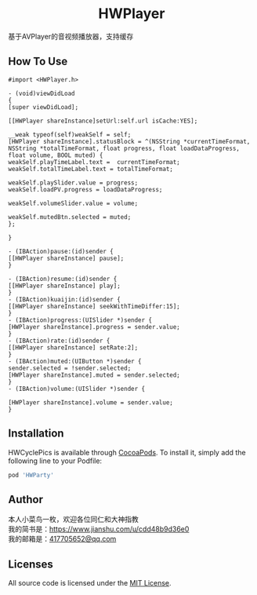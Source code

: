 <h1 align="center"> HWPlayer</h1>基于AVPlayer的音视频播放器，支持缓存

## How To Use
```
#import <HWPlayer.h>

- (void)viewDidLoad
{
[super viewDidLoad];

[[HWPlayer shareInstance]setUrl:self.url isCache:YES];

__weak typeof(self)weakSelf = self;
[HWPlayer shareInstance].statusBlock = ^(NSString *currentTimeFormat, NSString *totalTimeFormat, float progress, float loadDataProgress, float volume, BOOL muted) {
weakSelf.playTimeLabel.text =  currentTimeFormat;
weakSelf.totalTimeLabel.text = totalTimeFormat;

weakSelf.playSlider.value = progress;
weakSelf.loadPV.progress = loadDataProgress;

weakSelf.volumeSlider.value = volume;

weakSelf.mutedBtn.selected = muted;
};

}

- (IBAction)pause:(id)sender {
[[HWPlayer shareInstance] pause];
}

- (IBAction)resume:(id)sender {
[[HWPlayer shareInstance] play];
}
- (IBAction)kuaijin:(id)sender {
[[HWPlayer shareInstance] seekWithTimeDiffer:15];
}
- (IBAction)progress:(UISlider *)sender {
[HWPlayer shareInstance].progress = sender.value;
}
- (IBAction)rate:(id)sender {
[[HWPlayer shareInstance] setRate:2];
}
- (IBAction)muted:(UIButton *)sender {
sender.selected = !sender.selected;
[HWPlayer shareInstance].muted = sender.selected;
}
- (IBAction)volume:(UISlider *)sender {

[HWPlayer shareInstance].volume = sender.value;
}
```

## Installation

HWCyclePics is available through [CocoaPods](https://cocoapods.org). To install
it, simply add the following line to your Podfile:

```ruby
pod 'HWParty'
```

## Author
本人小菜鸟一枚，欢迎各位同仁和大神指教
<br>我的简书是：https://www.jianshu.com/u/cdd48b9d36e0
<br>我的邮箱是：417705652@qq.com

## Licenses

All source code is licensed under the [MIT License](https://raw.github.com/SDWebImage/SDWebImage/master/LICENSE).
